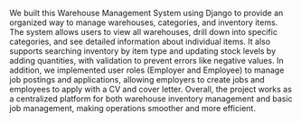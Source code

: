 We built this Warehouse Management System using Django to provide an organized way to manage warehouses, categories, and inventory items. The system allows users to view all warehouses, drill down into specific categories, and see detailed information about individual items. It also supports searching inventory by item type and updating stock levels by adding quantities, with validation to prevent errors like negative values. In addition, we implemented user roles (Employer and Employee) to manage job postings and applications, allowing employers to create jobs and employees to apply with a CV and cover letter. Overall, the project works as a centralized platform for both warehouse inventory management and basic job management, making operations smoother and more efficient.
